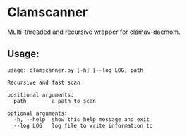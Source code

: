 # Clamscanner

Multi-threaded and recursive wrapper for clamav-daemom.

## Usage:

```
usage: clamscanner.py [-h] [--log LOG] path

Recursive and fast scan

positional arguments:
  path        a path to scan

optional arguments:
  -h, --help  show this help message and exit
  --log LOG   log file to write information to
```

